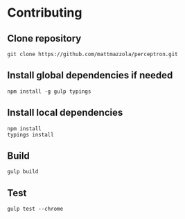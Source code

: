 # Contributing

## Clone repository
```
git clone https://github.com/mattmazzola/perceptron.git
```

## Install global dependencies if needed
```
npm install -g gulp typings
```

## Install local dependencies
```
npm install
typings install
```

## Build
```
gulp build
```

## Test
```
gulp test --chrome
```